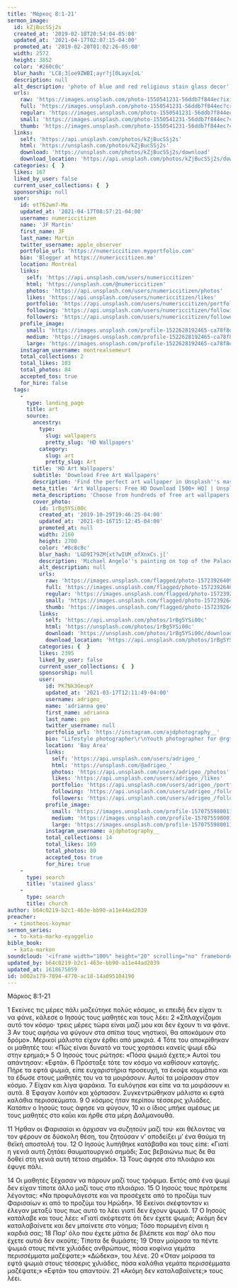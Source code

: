 ```yaml
---
title: 'Μάρκος 8:1-21'
sermon_image:
  id: kZjBucSSj2s
  created_at: '2019-02-18T20:54:04-05:00'
  updated_at: '2021-04-17T02:07:15-04:00'
  promoted_at: '2019-02-20T01:02:26-05:00'
  width: 2572
  height: 3852
  color: '#260c0c'
  blur_hash: 'LC8;3[oe9ZWBI;ayr?j[0Layx[oL'
  description: null
  alt_description: 'photo of blue and red religious stain glass decor'
  urls:
    raw: 'https://images.unsplash.com/photo-1550541231-56ddb7f844ec?ixid=MnwxNjM3NDl8MHwxfHNlYXJjaHwyfHxzdGFpbmVkJTIwZ2xhc3N8ZW58MHx8fHwxNjE4NjcyODEy&ixlib=rb-1.2.1'
    full: 'https://images.unsplash.com/photo-1550541231-56ddb7f844ec?crop=entropy&cs=srgb&fm=jpg&ixid=MnwxNjM3NDl8MHwxfHNlYXJjaHwyfHxzdGFpbmVkJTIwZ2xhc3N8ZW58MHx8fHwxNjE4NjcyODEy&ixlib=rb-1.2.1&q=85'
    regular: 'https://images.unsplash.com/photo-1550541231-56ddb7f844ec?crop=entropy&cs=tinysrgb&fit=max&fm=jpg&ixid=MnwxNjM3NDl8MHwxfHNlYXJjaHwyfHxzdGFpbmVkJTIwZ2xhc3N8ZW58MHx8fHwxNjE4NjcyODEy&ixlib=rb-1.2.1&q=80&w=1080'
    small: 'https://images.unsplash.com/photo-1550541231-56ddb7f844ec?crop=entropy&cs=tinysrgb&fit=max&fm=jpg&ixid=MnwxNjM3NDl8MHwxfHNlYXJjaHwyfHxzdGFpbmVkJTIwZ2xhc3N8ZW58MHx8fHwxNjE4NjcyODEy&ixlib=rb-1.2.1&q=80&w=400'
    thumb: 'https://images.unsplash.com/photo-1550541231-56ddb7f844ec?crop=entropy&cs=tinysrgb&fit=max&fm=jpg&ixid=MnwxNjM3NDl8MHwxfHNlYXJjaHwyfHxzdGFpbmVkJTIwZ2xhc3N8ZW58MHx8fHwxNjE4NjcyODEy&ixlib=rb-1.2.1&q=80&w=200'
  links:
    self: 'https://api.unsplash.com/photos/kZjBucSSj2s'
    html: 'https://unsplash.com/photos/kZjBucSSj2s'
    download: 'https://unsplash.com/photos/kZjBucSSj2s/download'
    download_location: 'https://api.unsplash.com/photos/kZjBucSSj2s/download?ixid=MnwxNjM3NDl8MHwxfHNlYXJjaHwyfHxzdGFpbmVkJTIwZ2xhc3N8ZW58MHx8fHwxNjE4NjcyODEy'
  categories: {  }
  likes: 167
  liked_by_user: false
  current_user_collections: {  }
  sponsorship: null
  user:
    id: etT62wm7-Mo
    updated_at: '2021-04-17T08:57:21-04:00'
    username: numericcitizen
    name: 'JF Martin'
    first_name: JF
    last_name: Martin
    twitter_username: apple_observer
    portfolio_url: 'https://numericcitizen.myportfolio.com'
    bio: 'Blogger at https://numericcitizen.me'
    location: Montréal
    links:
      self: 'https://api.unsplash.com/users/numericcitizen'
      html: 'https://unsplash.com/@numericcitizen'
      photos: 'https://api.unsplash.com/users/numericcitizen/photos'
      likes: 'https://api.unsplash.com/users/numericcitizen/likes'
      portfolio: 'https://api.unsplash.com/users/numericcitizen/portfolio'
      following: 'https://api.unsplash.com/users/numericcitizen/following'
      followers: 'https://api.unsplash.com/users/numericcitizen/followers'
    profile_image:
      small: 'https://images.unsplash.com/profile-1522628192465-ca78f8dd3098?ixlib=rb-1.2.1&q=80&fm=jpg&crop=faces&cs=tinysrgb&fit=crop&h=32&w=32'
      medium: 'https://images.unsplash.com/profile-1522628192465-ca78f8dd3098?ixlib=rb-1.2.1&q=80&fm=jpg&crop=faces&cs=tinysrgb&fit=crop&h=64&w=64'
      large: 'https://images.unsplash.com/profile-1522628192465-ca78f8dd3098?ixlib=rb-1.2.1&q=80&fm=jpg&crop=faces&cs=tinysrgb&fit=crop&h=128&w=128'
    instagram_username: montrealsemeurt
    total_collections: 2
    total_likes: 103
    total_photos: 84
    accepted_tos: true
    for_hire: false
  tags:
    -
      type: landing_page
      title: art
      source:
        ancestry:
          type:
            slug: wallpapers
            pretty_slug: 'HD Wallpapers'
          category:
            slug: art
            pretty_slug: Art
        title: 'HD Art Wallpapers'
        subtitle: 'Download Free Art Wallpapers'
        description: 'Find the perfect art wallpaper in Unsplash''s massive, curated collection of HD photos. Each photo is optimized for your screen and free to use for all.'
        meta_title: 'Art Wallpapers: Free HD Download [500+ HQ] | Unsplash'
        meta_description: 'Choose from hundreds of free art wallpapers. Download HD wallpapers for free on Unsplash.'
        cover_photo:
          id: 1rBg5YSi00c
          created_at: '2019-10-29T19:46:25-04:00'
          updated_at: '2021-03-16T15:12:45-04:00'
          promoted_at: null
          width: 2160
          height: 2700
          color: '#8c8c8c'
          blur_hash: 'LGD9I?9ZM{xt?wIUM_ofXnxCs.j['
          description: 'Michael Angelo''s painting on top of the Palace of Versailles'
          alt_description: null
          urls:
            raw: 'https://images.unsplash.com/flagged/photo-1572392640988-ba48d1a74457?ixlib=rb-1.2.1'
            full: 'https://images.unsplash.com/flagged/photo-1572392640988-ba48d1a74457?ixlib=rb-1.2.1&q=85&fm=jpg&crop=entropy&cs=srgb'
            regular: 'https://images.unsplash.com/flagged/photo-1572392640988-ba48d1a74457?ixlib=rb-1.2.1&q=80&fm=jpg&crop=entropy&cs=tinysrgb&w=1080&fit=max'
            small: 'https://images.unsplash.com/flagged/photo-1572392640988-ba48d1a74457?ixlib=rb-1.2.1&q=80&fm=jpg&crop=entropy&cs=tinysrgb&w=400&fit=max'
            thumb: 'https://images.unsplash.com/flagged/photo-1572392640988-ba48d1a74457?ixlib=rb-1.2.1&q=80&fm=jpg&crop=entropy&cs=tinysrgb&w=200&fit=max'
          links:
            self: 'https://api.unsplash.com/photos/1rBg5YSi00c'
            html: 'https://unsplash.com/photos/1rBg5YSi00c'
            download: 'https://unsplash.com/photos/1rBg5YSi00c/download'
            download_location: 'https://api.unsplash.com/photos/1rBg5YSi00c/download'
          categories: {  }
          likes: 2395
          liked_by_user: false
          current_user_collections: {  }
          sponsorship: null
          user:
            id: PK7Nk3GeupY
            updated_at: '2021-03-17T12:11:49-04:00'
            username: adrigeo_
            name: 'adrianna geo'
            first_name: adrianna
            last_name: geo
            twitter_username: null
            portfolio_url: 'https://instagram.com/ajdphotography__'
            bio: "Lifestyle photographer\r\nYouth photographer for @rgtyouth on instagram"
            location: 'Bay Area'
            links:
              self: 'https://api.unsplash.com/users/adrigeo_'
              html: 'https://unsplash.com/@adrigeo_'
              photos: 'https://api.unsplash.com/users/adrigeo_/photos'
              likes: 'https://api.unsplash.com/users/adrigeo_/likes'
              portfolio: 'https://api.unsplash.com/users/adrigeo_/portfolio'
              following: 'https://api.unsplash.com/users/adrigeo_/following'
              followers: 'https://api.unsplash.com/users/adrigeo_/followers'
            profile_image:
              small: 'https://images.unsplash.com/profile-1570755980011-96ec14c10fffimage?ixlib=rb-1.2.1&q=80&fm=jpg&crop=faces&cs=tinysrgb&fit=crop&h=32&w=32'
              medium: 'https://images.unsplash.com/profile-1570755980011-96ec14c10fffimage?ixlib=rb-1.2.1&q=80&fm=jpg&crop=faces&cs=tinysrgb&fit=crop&h=64&w=64'
              large: 'https://images.unsplash.com/profile-1570755980011-96ec14c10fffimage?ixlib=rb-1.2.1&q=80&fm=jpg&crop=faces&cs=tinysrgb&fit=crop&h=128&w=128'
            instagram_username: ajdphotography__
            total_collections: 14
            total_likes: 169
            total_photos: 89
            accepted_tos: true
            for_hire: true
    -
      type: search
      title: 'stained glass'
    -
      type: search
      title: church
author: b64c0219-b2c1-463e-bb90-a11e44ad2039
preacher:
  - timotheos-koymar
sermon_series:
  - to-kata-marko-eyaggelio
bible_book:
  - kata-markon
soundcloud: '<iframe width="100%" height="20" scrolling="no" frameborder="no" allow="autoplay" src="https://w.soundcloud.com/player/?url=https%3A//api.soundcloud.com/tracks/704306602%3Fsecret_token%3Ds-PpRuT&color=%23ff5500&inverse=false&auto_play=false&show_user=true"></iframe>'
updated_by: b64c0219-b2c1-463e-bb90-a11e44ad2039
updated_at: 1618675059
id: b002a179-7094-4770-ac18-14a095104190
---
```

Μάρκος 8:1-21

1 Εκείνες τις μέρες πάλι μαζεύτηκε πολύς κόσμος, κι επειδή δεν είχαν τι να φάνε, κάλεσε ο Ιησούς τους μαθητές και τους λέει: 2 «Σπλαχνίζομαι αυτό τον κόσμο· τρεις μέρες τώρα είναι μαζί μου και δεν έχουν τι να φάνε. 3 Αν τους αφήσω να φύγουν στα σπίτια τους νηστικοί, θα αποκάμουν στο δρόμο». Μερικοί μάλιστα είχαν έρθει από μακριά. 4 Τότε του αποκρίθηκαν οι μαθητές του: «Πώς είναι δυνατό να τους χορτάσει κανείς ψωμί εδώ στην ερημιά;» 5 Ο Ιησούς τους ρώτησε: «Πόσα ψωμιά έχετε;» Αυτοί του απάντησαν: «Εφτά». 6 Πρόσταξε τότε τον κόσμο να καθίσουν καταγής. Πήρε τα εφτά ψωμιά, είπε ευχαριστήρια προσευχή, τα έκοψε κομμάτια και τα έδωσε στους μαθητές του να τα μοιράσουν. Αυτοί τα μοίρασαν στον κόσμο. 7 Είχαν και λίγα ψαράκια. Τα ευλόγησε και είπε να τα μοιράσουν κι αυτά. 8 Έφαγαν λοιπόν και χόρτασαν. Συγκεντρώθηκαν μάλιστα κι εφτά καλάθια περισσεύματα. 9 Ο κόσμος ήταν περίπου τέσσερις χιλιάδες. Κατόπιν ο Ιησούς τους άφησε να φύγουν, 10 κι ο ίδιος μπήκε αμέσως με τους μαθητές στο καΐκι και ήρθε στα μέρη Δαλμανουθά.

11 Ήρθαν οι Φαρισαίοι κι άρχισαν να συζητούν μαζί του· και θέλοντας να τον φέρουν σε δύσκολη θέση, του ζητούσαν ν’ αποδείξει μ’ ένα θαύμα τη θεϊκή αποστολή του. 12 Ο Ιησούς λυπήθηκε κατάβαθα και τους είπε: «Γιατί η γενιά αυτή ζητάει θαυματουργικό σημάδι; Σας βεβαιώνω πως δε θα δοθεί στη γενιά αυτή τέτοιο σημάδι». 13 Τους άφησε στο πλοιάριο και έφυγε πάλι.

14 Οι μαθητές ξέχασαν να πάρουν μαζί τους τρόφιμα. Εκτός από ένα ψωμί δεν είχαν τίποτε άλλο μαζί τους στο πλοιάριο. 15 Ο Ιησούς τους πρότρεπε λέγοντας: «Να προφυλάγεστε και να προσέχετε από το προζύμι των Φαρισαίων κι από το προζύμι του Ηρώδη». 16 Εκείνοι σκέφτονταν κι έλεγαν μεταξύ τους πως αυτό το λέει γιατί δεν έχουν ψωμιά. 17 Ο Ιησούς κατάλαβε και τους λέει: «Γιατί σκέφτεστε ότι δεν έχετε ψωμιά; Ακόμη δεν καταλαβαίνετε και δεν μπαίνετε στο νόημα; Τόσο πορωμένη είναι η καρδιά σας; 18 Παρ’ όλο που έχετε μάτια δε βλέπετε και παρ’ όλο που έχετε αυτιά δεν ακούτε; Τίποτα δε θυμάστε; 19 Όταν μοίρασα τα πέντε ψωμιά στους πέντε χιλιάδες ανθρώπους, πόσα κοφίνια γεμάτα περισσέμματα μαζέψατε;» «Δώδεκα», του λένε. 20 «Όταν μοίρασα τα εφτά ψωμιά στους τέσσερις χιλιάδες, πόσα καλάθια γεμάτα περισσέμματα μαζέψατε;» «Εφτά» του απαντούν. 21 «Ακόμη δεν καταλαβαίνετε;» τους λέει.